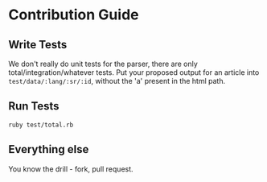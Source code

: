 # Contribution Guide

## Write Tests

We don't really do unit tests for the parser, there are only
total/integration/whatever tests. Put your proposed output for an
article into `test/data/:lang/:sr/:id`, without the 'a' present in the
html path.

## Run Tests

`ruby test/total.rb`

## Everything else

You know the drill - fork, pull request.
